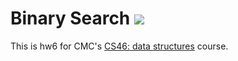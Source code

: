 # Binary Search ![](https://api.travis-ci.com/ekurz20/binary_search.svg?branch=master)

This is hw6 for CMC's [CS46: data structures](https://github.com/ekurz20/cmc-csci046) course.
